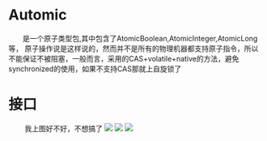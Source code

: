 
# Automic 
&emsp;&emsp;是一个原子类型包,其中包含了AtomicBoolean,AtomicInteger,AtomicLong等， 原子操作说是这样说的，然而并不是所有的物理机器都支持原子指令，所以不能保证不被阻塞，一般而言，采用的CAS+volatile+native的方法，避免synchronized的使用，如果不支持CAS那就上自旋锁了

<!--more-->

# 接口
&emsp;&emsp; 我上图好不好，不想搞了
![](/images/Automic/type.png)
![](/images/Automic/Boolean.png)
![](/images/Automic/Integer.png)

